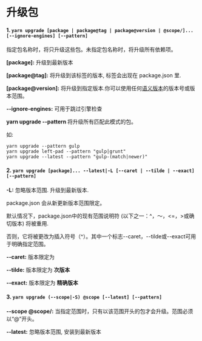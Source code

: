# 升级包

#### 1. `yarn upgrade [package | package@tag | package@version | @scope/]... [--ignore-engines] [--pattern]`

指定包名称时，将只升级这些包。未指定包名称时，将升级所有依赖项。

**[package]:** 升级到最新版本

**[package@tag]:** 将升级到该标签的版本, 标签会出现在 package.json 里.

**[package@version]:** 将升级到指定版本.你可以使用任何[语义版本](https://yarnpkg.com/zh-Hans/docs/dependency-versions#toc-semantic-versioning)的版本号或版本范围。

**--ignore-engines:** 可用于跳过引擎检查

**yarn upgrade --pattern <pattern>** 将升级所有匹配此模式的包。

如:
```
yarn upgrade --pattern gulp
yarn upgrade left-pad --pattern "gulp|grunt"
yarn upgrade --latest --pattern "gulp-(match|newer)"
```

#### 2. `yarn upgrade [package]... --latest|-L [--caret | --tilde | --exact] [--pattern]`

**-L:** 忽略版本范围. 升级到最新版本.

package.json 会从新更新版本范围限定。

默认情况下，package.json中的现有范围说明符 (以下之一：^，〜，<=，>或确切版本) 将被重用.

否则，它将被更改为插入符号（^）。其中一个标志--caret，--tilde或--exact可用于明确指定范围。

**--caret:** 版本限定为

**--tilde:** 版本限定为 **次版本**

**--exact:** 版本限定为 **精确版本**

#### 3. `yarn upgrade (--scope|-S) @scope [--latest] [--pattern]`

**--scope @scope/:** 当指定范围时，只有以该范围开头的包才会升级。范围必须以“@”开头。

**--latest:** 忽略版本范围, 安装到最新版本
